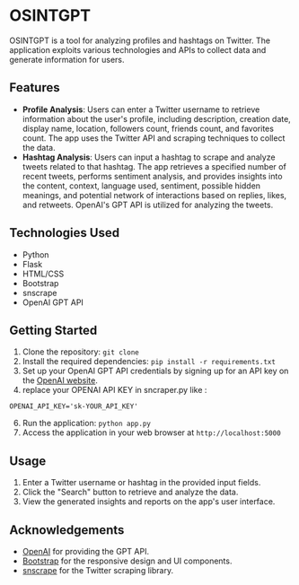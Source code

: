 # OSINTGPT
OSINTGPT is a tool for analyzing profiles and hashtags on Twitter. The application exploits various technologies and APIs to collect data and generate information for users.


## Features
- **Profile Analysis**: Users can enter a Twitter username to retrieve information about the user's profile, including description, creation date, display name, location, followers count, friends count, and favorites count. The app uses the Twitter API and scraping techniques to collect the data.
- **Hashtag Analysis**: Users can input a hashtag to scrape and analyze tweets related to that hashtag. The app retrieves a specified number of recent tweets, performs sentiment analysis, and provides insights into the content, context, language used, sentiment, possible hidden meanings, and potential network of interactions based on replies, likes, and retweets. OpenAI's GPT API is utilized for analyzing the tweets.

## Technologies Used
- Python
- Flask
- HTML/CSS
- Bootstrap
- snscrape
- OpenAI GPT API

## Getting Started
1. Clone the repository: `git clone `
2. Install the required dependencies: `pip install -r requirements.txt`
3. Set up your OpenAI GPT API credentials by signing up for an API key on the [OpenAI website](https://openai.com/).
5. replace your OPENAI API KEY in sncraper.py like : 

`OPENAI_API_KEY='sk-YOUR_API_KEY'`

6. Run the application: `python app.py`
7. Access the application in your web browser at `http://localhost:5000`

## Usage
1. Enter a Twitter username or hashtag in the provided input fields.
2. Click the "Search" button to retrieve and analyze the data.
3. View the generated insights and reports on the app's user interface.


## Acknowledgements
- [OpenAI](https://openai.com/) for providing the GPT API.
- [Bootstrap](https://getbootstrap.com/) for the responsive design and UI components.
- [snscrape](https://github.com/JustAnotherArchivist/snscrape) for the Twitter scraping library.